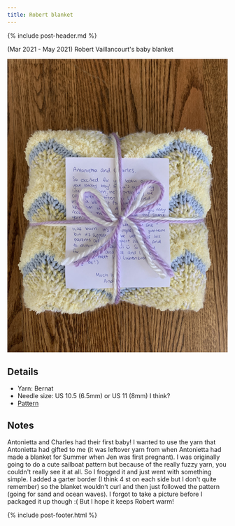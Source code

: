 ```yaml
---
title: Robert blanket
---
```


{% include post-header.md %}

(Mar 2021 - May 2021) Robert Vaillancourt's baby blanket

<img src="media/robert_blanket.jpg" style="max-width: 100%" />

## Details
- Yarn: Bernat 
- Needle size: US 10.5 (6.5mm) or US 11 (8mm) I think? 
- [Pattern](https://www.ravelry.com/patterns/library/chevron-baby-blanket-19)

## Notes
Antonietta and Charles had their first baby! I wanted to use the yarn that Antonietta had gifted to me (it was leftover yarn from when Antonietta had made a blanket for Summer when Jen was first pregnant). I was originally going to do a cute sailboat pattern but because of the really fuzzy yarn, you couldn't really see it at all. So I frogged it and just went with something simple. I added a garter border (I think 4 st on each side but I don't quite remember) so the blanket wouldn't curl and then just followed the pattern (going for sand and ocean waves). I forgot to take a picture before I packaged it up though :( But I hope it keeps Robert warm! 

{% include post-footer.html %}
